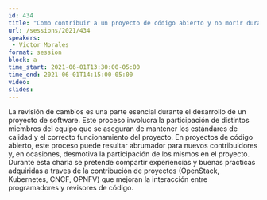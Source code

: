 ```yaml
---
id: 434
title: "Como contribuir a un proyecto de código abierto y no morir durante el Code Review"
url: /sessions/2021/434
speakers:
 - Victor Morales
format: session
block: a
time_start: 2021-06-01T13:30:00-05:00
time_end: 2021-06-01T14:15:00-05:00
video:
slides:
---
```


La revisión de cambios es una parte esencial durante el desarrollo de un proyecto de software. Este proceso involucra la participación de distintos miembros del equipo que se aseguran de mantener los estándares de calidad y el correcto funcionamiento del proyecto. En proyectos de código abierto, este proceso puede resultar abrumador para nuevos contribuidores y, en ocasiones, desmotiva la participación de los mismos en el proyecto. Durante esta charla se pretende compartir experiencias y buenas practicas adquiridas a traves de la contribución de proyectos (OpenStack, Kubernetes, CNCF, OPNFV) que mejoran la interacción entre programadores y revisores de código.
